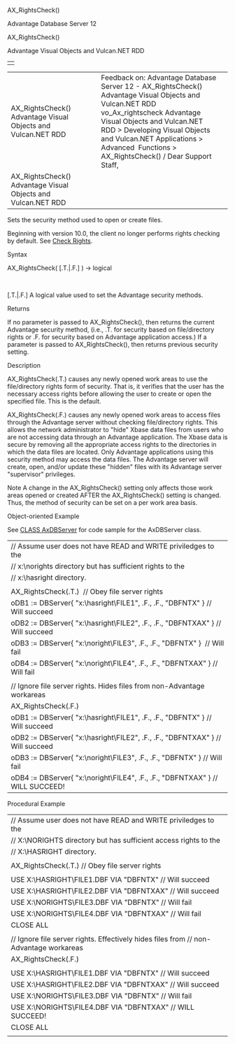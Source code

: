 AX\_RightsCheck()




Advantage Database Server 12  

AX\_RightsCheck()

Advantage Visual Objects and Vulcan.NET RDD

|  |
| --- |
|  |

|  |  |  |  |  |
| --- | --- | --- | --- | --- |
| AX\_RightsCheck()  Advantage Visual Objects and Vulcan.NET RDD |  |  | Feedback on: Advantage Database Server 12 - AX\_RightsCheck() Advantage Visual Objects and Vulcan.NET RDD vo\_Ax\_rightscheck Advantage Visual Objects and Vulcan.NET RDD > Developing Visual Objects and Vulcan.NET Applications > Advanced  Functions > AX\_RightsCheck() / Dear Support Staff, |  |
| AX\_RightsCheck()  Advantage Visual Objects and Vulcan.NET RDD |  |  |  |  |

Sets the security method used to open or create files.

Beginning with version 10.0, the client no longer performs rights checking by default. See [Check Rights](master_check_rights.htm).

Syntax

AX\_RightsCheck( [.T.|.F.] ) -> logical

 

[.T.|.F.] A logical value used to set the Advantage security methods.

Returns

If no parameter is passed to AX\_RightsCheck(), then returns the current Advantage security method, (i.e., .T. for security based on file/directory rights or .F. for security based on Advantage application access.) If a parameter is passed to AX\_RightsCheck(), then returns previous security setting.

Description

AX\_RightsCheck(.T.) causes any newly opened work areas to use the file/directory rights form of security. That is, it verifies that the user has the necessary access rights before allowing the user to create or open the specified file. This is the default.

AX\_RightsCheck(.F.) causes any newly opened work areas to access files through the Advantage server without checking file/directory rights. This allows the network administrator to "hide" Xbase data files from users who are not accessing data through an Advantage application. The Xbase data is secure by removing all the appropriate access rights to the directories in which the data files are located. Only Advantage applications using this security method may access the data files. The Advantage server will create, open, and/or update these "hidden" files with its Advantage server "supervisor" privileges.

Note A change in the AX\_RightsCheck() setting only affects those work areas opened or created AFTER the AX\_RightsCheck() setting is changed. Thus, the method of security can be set on a per work area basis.

Object-oriented Example

See [CLASS AxDBServer](vo_class_axdbserver.htm) for code sample for the AxDBServer class.

|  |
| --- |
| // Assume user does not have READ and WRITE priviledges to the |
| // x:\norights directory but has sufficient rights to the |
| // x:\hasright directory. |
|  |
| AX\_RightsCheck(.T.)  // Obey file server rights |
| oDB1 := DBServer{ "x:\hasright\FILE1", .F., .F., "DBFNTX" } // Will succeed |
| oDB2 := DBServer{ "x:\hasright\FILE2", .F., .F., "DBFNTXAX" } // Will succeed |
| oDB3 := DBServer{ "x:\noright\FILE3", .F., .F., "DBFNTX" }  // Will fail |
| oDB4 := DBServer{ "x:\noright\FILE4", .F., .F., "DBFNTXAX" } // Will fail |
|  |
| // Ignore file server rights. Hides files from non-Advantage workareas |
| AX\_RightsCheck(.F.) |
| oDB1 := DBServer{ "x:\hasright\FILE1", .F., .F., "DBFNTX" } // Will succeed |
| oDB2 := DBServer{ "x:\hasright\FILE2", .F., .F., "DBFNTXAX" } // Will succeed |
| oDB3 := DBServer{ "x:\noright\FILE3", .F., .F., "DBFNTX" } // Will fail |
| oDB4 := DBServer{ "x:\noright\FILE4", .F., .F., "DBFNTXAX" } // WILL SUCCEED! |

Procedural Example

|  |
| --- |
| // Assume user does not have READ and WRITE priviledges to the |
| // X:\NORIGHTS directory but has sufficient access rights to the |
| // X:\HASRIGHT directory. |
|  |
| AX\_RightsCheck(.T.) // Obey file server rights |
|  |
| USE X:\HASRIGHT\FILE1.DBF VIA "DBFNTX" // Will succeed |
| USE X:\HASRIGHT\FILE2.DBF VIA "DBFNTXAX" // Will succeed |
| USE X:\NORIGHTS\FILE3.DBF VIA "DBFNTX" // Will fail |
| USE X:\NORIGHTS\FILE4.DBF VIA "DBFNTXAX" // Will fail |
| CLOSE ALL |
|  |
| // Ignore file server rights. Effectively hides files from  // non- Advantage workareas |
| AX\_RightsCheck(.F.) |
|  |
| USE X:\HASRIGHT\FILE1.DBF VIA "DBFNTX" // Will succeed |
| USE X:\HASRIGHT\FILE2.DBF VIA "DBFNTXAX" // Will succeed |
| USE X:\NORIGHTS\FILE3.DBF VIA "DBFNTX" // Will fail |
| USE X:\NORIGHTS\FILE4.DBF VIA "DBFNTXAX" // WILL SUCCEED! |
| CLOSE ALL |
|  |